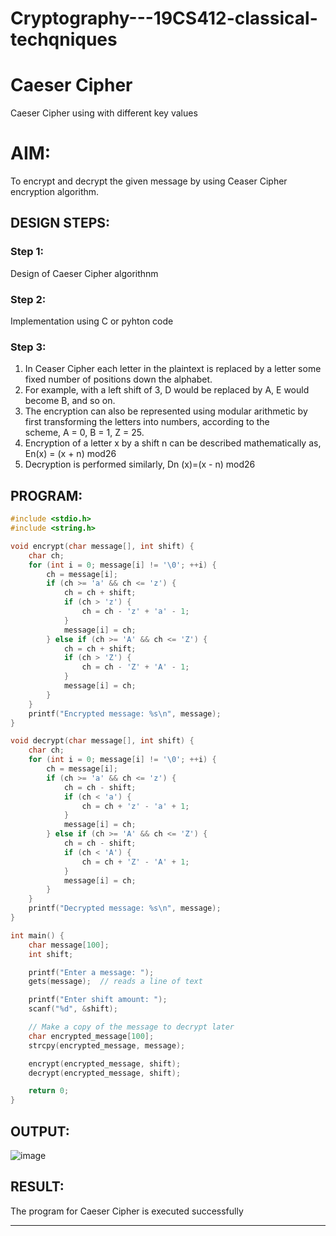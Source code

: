 # Cryptography---19CS412-classical-techqniques
# Caeser Cipher
Caeser Cipher using with different key values

# AIM:

To encrypt and decrypt the given message by using Ceaser Cipher encryption algorithm.


## DESIGN STEPS:

### Step 1:

Design of Caeser Cipher algorithnm 

### Step 2:

Implementation using C or pyhton code

### Step 3:

1.	In Ceaser Cipher each letter in the plaintext is replaced by a letter some fixed number of positions down the alphabet.
2.	For example, with a left shift of 3, D would be replaced by A, E would become B, and so on.
3.	The encryption can also be represented using modular arithmetic by first transforming the letters into numbers, according to the   
    scheme, A = 0, B = 1, Z = 25.
4.	Encryption of a letter x by a shift n can be described mathematically as,
                       En(x) = (x + n) mod26
5.	Decryption is performed similarly,
                       Dn (x)=(x - n) mod26


## PROGRAM:
```c
#include <stdio.h>
#include <string.h>

void encrypt(char message[], int shift) {
    char ch;
    for (int i = 0; message[i] != '\0'; ++i) {
        ch = message[i];
        if (ch >= 'a' && ch <= 'z') {
            ch = ch + shift;
            if (ch > 'z') {
                ch = ch - 'z' + 'a' - 1;
            }
            message[i] = ch;
        } else if (ch >= 'A' && ch <= 'Z') {
            ch = ch + shift;
            if (ch > 'Z') {
                ch = ch - 'Z' + 'A' - 1;
            }
            message[i] = ch;
        }
    }
    printf("Encrypted message: %s\n", message);
}

void decrypt(char message[], int shift) {
    char ch;
    for (int i = 0; message[i] != '\0'; ++i) {
        ch = message[i];
        if (ch >= 'a' && ch <= 'z') {
            ch = ch - shift;
            if (ch < 'a') {
                ch = ch + 'z' - 'a' + 1;
            }
            message[i] = ch;
        } else if (ch >= 'A' && ch <= 'Z') {
            ch = ch - shift;
            if (ch < 'A') {
                ch = ch + 'Z' - 'A' + 1;
            }
            message[i] = ch;
        }
    }
    printf("Decrypted message: %s\n", message);
}

int main() {
    char message[100];
    int shift;

    printf("Enter a message: ");
    gets(message);  // reads a line of text

    printf("Enter shift amount: ");
    scanf("%d", &shift);

    // Make a copy of the message to decrypt later
    char encrypted_message[100];
    strcpy(encrypted_message, message);

    encrypt(encrypted_message, shift);
    decrypt(encrypted_message, shift);

    return 0;
}
```
## OUTPUT:
![image](https://github.com/user-attachments/assets/dcd09102-11d6-40b4-8e0b-9d30f334b989)


## RESULT:
The program for Caeser Cipher is executed successfully

---------------------------------


    
    
        


        




    
    
    


            
       
        



            
